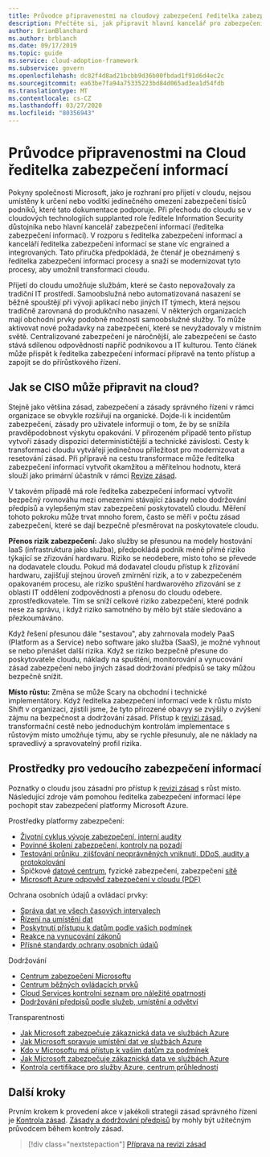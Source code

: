 ```yaml
---
title: Průvodce připravenostmi na cloudový zabezpečení ředitelka zabezpečení informací
description: Přečtěte si, jak připravit hlavní kancelář pro zabezpečení informací (ředitelka zabezpečení informací) pro transformaci a přírůstkové řízení.
author: BrianBlanchard
ms.author: brblanch
ms.date: 09/17/2019
ms.topic: guide
ms.service: cloud-adoption-framework
ms.subservice: govern
ms.openlocfilehash: dc82f4d8ad21bcbb9d36b00fbdad1f91d6d4ec2c
ms.sourcegitcommit: ea63be7fa94a75335223bd84d065ad3ea1d54fdb
ms.translationtype: MT
ms.contentlocale: cs-CZ
ms.lasthandoff: 03/27/2020
ms.locfileid: "80356943"
---
```

<!-- cSpell:ignore CISO -->

# <a name="ciso-cloud-readiness-guide"></a>Průvodce připravenostmi na Cloud ředitelka zabezpečení informací

Pokyny společnosti Microsoft, jako je rozhraní pro přijetí v cloudu, nejsou umístěny k určení nebo vodítkí jedinečného omezení zabezpečení tisíců podniků, které tato dokumentace podporuje. Při přechodu do cloudu se v cloudových technologiích supplanted role ředitele Information Security důstojníka nebo hlavní kancelář zabezpečení informací (ředitelka zabezpečení informací). V rozporu s ředitelka zabezpečení informací a kanceláří ředitelka zabezpečení informací se stane víc engrained a integrovaných. Tato příručka předpokládá, že čtenář je obeznámený s ředitelka zabezpečení informací procesy a snaží se modernizovat tyto procesy, aby umožnil transformaci cloudu.

Přijetí do cloudu umožňuje službám, které se často nepovažovaly za tradiční IT prostředí. Samoobslužná nebo automatizovaná nasazení se běžně spouštějí při vývoji aplikací nebo jiných IT týmech, která nejsou tradičně zarovnaná do produkčního nasazení. V některých organizacích mají obchodní prvky podobně možnosti samoobslužné služby. To může aktivovat nové požadavky na zabezpečení, které se nevyžadovaly v místním světě. Centralizované zabezpečení je náročnější, ale zabezpečení se často stává sdílenou odpovědností napříč podnikovou a IT kulturou. Tento článek může přispět k ředitelka zabezpečení informací přípravě na tento přístup a zapojit se do přírůstkového řízení.

<!-- markdownlint-disable MD026 -->

## <a name="how-can-a-ciso-prepare-for-the-cloud"></a>Jak se CISO může připravit na cloud?

Stejně jako většina zásad, zabezpečení a zásady správného řízení v rámci organizace se obvykle rozšiřují na organické. Dojde-li k incidentům zabezpečení, zásady pro uživatele informují o tom, že by se snížila pravděpodobnost výskytu opakování. V přirozeném případě tento přístup vytvoří zásady dispozici determinističtější a technické závislosti. Cesty k transformaci cloudu vytvářejí jedinečnou příležitost pro modernizovat a resetování zásad. Při přípravě na cestu transformace může ředitelka zabezpečení informací vytvořit okamžitou a měřitelnou hodnotu, která slouží jako primární účastník v rámci [Revize zásad](./cloud-policy-review.md).

V takovém případě má role ředitelka zabezpečení informací vytvořit bezpečný rovnováhu mezi omezeními stávající zásady nebo dodržování předpisů a vylepšeným stav zabezpečení poskytovatelů cloudu. Měření tohoto pokroku může trvat mnoho forem, často se měří v počtu zásad zabezpečení, které se dají bezpečně přesměrovat na poskytovatele cloudu.

**Přenos rizik zabezpečení:** Jako služby se přesunou na modely hostování IaaS (infrastruktura jako služba), předpokládá podnik méně přímé riziko týkající se zřizování hardwaru. Riziko se neodebere, místo toho se převede na dodavatele cloudu. Pokud má dodavatel cloudu přístup k zřizování hardwaru, zajišťují stejnou úroveň zmírnění rizik, a to v zabezpečeném opakovaném procesu, ale riziko spuštění hardwarového zřizování se z oblasti IT oddělení zodpovědnosti a přenosu do cloudu odebere. zprostředkovatele. Tím se sníží celkové riziko zabezpečení, které podnik nese za správu, i když riziko samotného by mělo být stále sledováno a přezkoumáváno.

Když řešení přesunou dále "sestavou", aby zahrnovala modely PaaS (Platform as a Service) nebo software jako služba (SaaS), je možné vyhnout se nebo přenášet další rizika. Když se riziko bezpečně přesune do poskytovatele cloudu, náklady na spuštění, monitorování a vynucování zásad zabezpečení nebo jiných zásad dodržování předpisů se taky můžou bezpečně snížit.

**Místo růstu:** Změna se může Scary na obchodní i technické implementátory. Když ředitelka zabezpečení informací vede k růstu místo Shift v organizaci, zjistili jsme, že tyto přirozené obavyy se zvýšily o zvýšení zájmu na bezpečnost a dodržování zásad. Přístup k [revizi zásad](./cloud-policy-review.md), transformační cestě nebo jednoduchým kontrolám implementace s růstovým místo umožňuje týmu, aby se rychle přesunuly, ale ne náklady na spravedlivý a spravovatelný profil rizika.

## <a name="resources-for-the-chief-information-security-officer"></a>Prostředky pro vedoucího zabezpečení informací

Poznatky o cloudu jsou zásadní pro přístup k [revizi zásad](./cloud-policy-review.md) s růst místo. Následující zdroje vám pomohou ředitelka zabezpečení informací lépe pochopit stav zabezpečení platformy Microsoft Azure.

Prostředky platformy zabezpečení:

- [Životní cyklus vývoje zabezpečení, interní audity](https://www.microsoft.com/sdl)
- [Povinné školení zabezpečení, kontroly na pozadí](https://downloads.cloudsecurityalliance.org/star/self-assessment/StandardResponsetoRequestforInformationWindowsAzureSecurityPrivacy.docx)
- [Testování průniku, zjišťování neoprávněných vniknutí, DDoS, audity a protokolování](https://www.microsoft.com/trustcenter/Security/AuditingAndLogging)
- Špičkové [datové centrum](https://www.microsoft.com/cloud-platform/global-datacenters), fyzické zabezpečení, zabezpečení [sítě](https://docs.microsoft.com/azure/security/security-network-overview)
- [Microsoft Azure odpověď zabezpečení v cloudu (PDF)](https://aka.ms/SecurityResponsePaper)

Ochrana osobních údajů a ovládací prvky:

- [Správa dat ve všech časových intervalech](https://www.microsoft.com/trustcenter/Privacy/You-own-your-data)
- [Řízení na umístění dat](https://www.microsoft.com/trustcenter/Privacy/Where-your-data-is-located)
- [Poskytnutí přístupu k datům podle vašich podmínek](https://www.microsoft.com/trustcenter/Privacy/Who-can-access-your-data-and-on-what-terms)
- [Reakce na vynucování zákonů](https://www.microsoft.com/trustcenter/Privacy/Responding-to-govt-agency-requests-for-customer-data)
- [Přísné standardy ochrany osobních údajů](https://www.microsoft.com/TrustCenter/Privacy/We-set-and-adhere-to-stringent-standards)

Dodržování

- [Centrum zabezpečení Microsoftu](https://www.microsoft.com/trustcenter/default.aspx)
- [Centrum běžných ovládacích prvků](https://www.microsoft.com/trustcenter/Common-Controls-Hub)
- [Cloud Services kontrolní seznam pro náležité opatrnosti](https://www.microsoft.com/trustcenter/Compliance/Due-Diligence-Checklist)
- [Dodržování předpisů podle služeb, umístění a odvětví](https://www.microsoft.com/trustcenter/Compliance/default.aspx)

Transparentnosti

- [Jak Microsoft zabezpečuje zákaznická data ve službách Azure](https://www.microsoft.com/trustcenter/Transparency/default.aspx)
- [Jak Microsoft spravuje umístění dat ve službách Azure](https://azuredatacentermap.azurewebsites.net)
- [Kdo v Microsoftu má přístup k vašim datům za podmínek](https://www.microsoft.com/trustcenter/Privacy/Who-can-access-your-data-and-on-what-terms)
- [Jak Microsoft zabezpečuje zákaznická data ve službách Azure](https://www.microsoft.com/trustcenter/Transparency/default.aspx)
- [Kontrola certifikace pro služby Azure, centrum průhledností](https://www.microsoft.com/trustcenter/Compliance/default.aspx)

## <a name="next-steps"></a>Další kroky

Prvním krokem k provedení akce v jakékoli strategii zásad správného řízení je [Kontrola zásad](./cloud-policy-review.md). [Zásady a dodržování předpisů](./index.md) by mohly být užitečným průvodcem během kontroly zásad.

> [!div class="nextstepaction"]
> [Příprava na revizi zásad](./cloud-policy-review.md)
